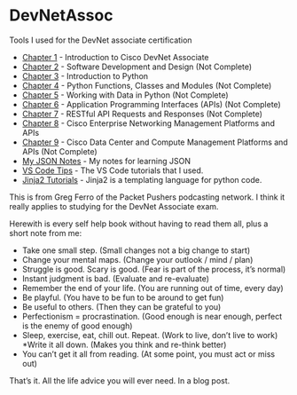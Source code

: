 # DevNetAssoc

Tools I used for the DevNet associate certification

* [Chapter 1](https://github.com/rikosintie/DevNetAssoc/tree/main/chapter01) - Introduction to Cisco DevNet Associate
* [Chapter 2](https://github.com/rikosintie/DevNetAssoc/tree/main/chapter02) - Software Development and Design (Not Complete)
* [Chapter 3](https://github.com/rikosintie/DevNetAssoc/tree/main/chapter03) - Introduction to Python
* [Chapter 4](https://github.com/rikosintie/DevNetAssoc/tree/main/chapter04) - Python Functions, Classes and Modules (Not Complete)
* [Chapter 5](https://github.com/rikosintie/DevNetAssoc/tree/main/chapter05) - Working with Data in Python (Not Complete)
* [Chapter 6](https://github.com/rikosintie/DevNetAssoc/tree/main/chapter06) - Application Programming Interfaces (APIs) (Not Complete)
* [Chapter 7](https://github.com/rikosintie/DevNetAssoc/tree/main/chapter07) - RESTful API Requests and Responses (Not Complete)
* [Chapter 8](https://github.com/rikosintie/DevNetAssoc/tree/main/chapter08) - Cisco Enterprise Networking Management Platforms and APIs
* [Chapter 9](https://github.com/rikosintie/DevNetAssoc/tree/main/chapter09) - Cisco Data Center and Compute Management Platforms and APIs (Not Complete)
* [My JSON Notes](https://github.com/rikosintie/DevNetAssoc/tree/main/json-notes) - My notes for learning JSON
* [VS Code Tips](https://github.com/rikosintie/DevNetAssoc/tree/main/VS_Code) - The VS Code tutorials that I used.
* [Jinja2 Tutorials](https://github.com/rikosintie/DevNetAssoc/tree/main/Jinja2) - Jinja2 is a templating language for python code.

This is from Greg Ferro of the Packet Pushers podcasting network. I think it really applies to studying for the DevNet Associate exam.

Herewith is every self help book without having to read them all, plus a short note from me:

* Take one small step. (Small changes not a big change to start)
* Change your mental maps. (Change your outlook / mind / plan)
* Struggle is good. Scary is good. (Fear is part of the process, it’s normal)
* Instant judgment is bad. (Evaluate and re-evaluate)
* Remember the end of your life. (You are running out of time, every day)
* Be playful. (You have to be fun to be around to get fun)
* Be useful to others. (Then they can be grateful to you)
* Perfectionism = procrastination. (Good enough is near enough, perfect is the enemy of good enough)
* Sleep, exercise, eat, chill out. Repeat. (Work to live, don’t live to work)
*Write it all down. (Makes you think and re-think better)
* You can’t get it all from reading. (At some point, you must act or miss out)

That’s it. All the life advice you will ever need. In a blog post.
